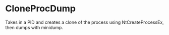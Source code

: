 # CloneProcDump
Takes in a PID and creates a clone of the process using NtCreateProcessEx, then dumps with minidump.
